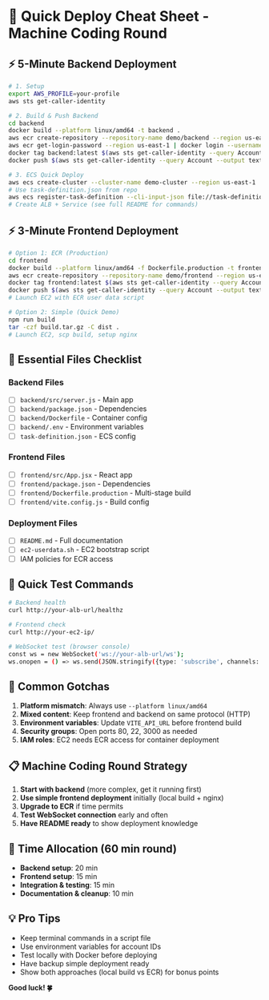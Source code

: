 # 🚀 Quick Deploy Cheat Sheet - Machine Coding Round

## ⚡ 5-Minute Backend Deployment

```bash
# 1. Setup
export AWS_PROFILE=your-profile
aws sts get-caller-identity

# 2. Build & Push Backend
cd backend
docker build --platform linux/amd64 -t backend .
aws ecr create-repository --repository-name demo/backend --region us-east-1
aws ecr get-login-password --region us-east-1 | docker login --username AWS --password-stdin $(aws sts get-caller-identity --query Account --output text).dkr.ecr.us-east-1.amazonaws.com
docker tag backend:latest $(aws sts get-caller-identity --query Account --output text).dkr.ecr.us-east-1.amazonaws.com/demo/backend:latest
docker push $(aws sts get-caller-identity --query Account --output text).dkr.ecr.us-east-1.amazonaws.com/demo/backend:latest

# 3. ECS Quick Deploy
aws ecs create-cluster --cluster-name demo-cluster --region us-east-1
# Use task-definition.json from repo
aws ecs register-task-definition --cli-input-json file://task-definition.json --region us-east-1
# Create ALB + Service (see full README for commands)
```

## ⚡ 3-Minute Frontend Deployment

```bash
# Option 1: ECR (Production)
cd frontend
docker build --platform linux/amd64 -f Dockerfile.production -t frontend .
aws ecr create-repository --repository-name demo/frontend --region us-east-1
docker tag frontend:latest $(aws sts get-caller-identity --query Account --output text).dkr.ecr.us-east-1.amazonaws.com/demo/frontend:latest
docker push $(aws sts get-caller-identity --query Account --output text).dkr.ecr.us-east-1.amazonaws.com/demo/frontend:latest
# Launch EC2 with ECR user data script

# Option 2: Simple (Quick Demo)
npm run build
tar -czf build.tar.gz -C dist .
# Launch EC2, scp build, setup nginx
```

## 🔧 Essential Files Checklist

### Backend Files

- [ ] `backend/src/server.js` - Main app
- [ ] `backend/package.json` - Dependencies
- [ ] `backend/Dockerfile` - Container config
- [ ] `backend/.env` - Environment variables
- [ ] `task-definition.json` - ECS config

### Frontend Files

- [ ] `frontend/src/App.jsx` - React app
- [ ] `frontend/package.json` - Dependencies
- [ ] `frontend/Dockerfile.production` - Multi-stage build
- [ ] `frontend/vite.config.js` - Build config

### Deployment Files

- [ ] `README.md` - Full documentation
- [ ] `ec2-userdata.sh` - EC2 bootstrap script
- [ ] IAM policies for ECR access

## 🧪 Quick Test Commands

```bash
# Backend health
curl http://your-alb-url/healthz

# Frontend check
curl http://your-ec2-ip/

# WebSocket test (browser console)
const ws = new WebSocket('ws://your-alb-url/ws');
ws.onopen = () => ws.send(JSON.stringify({type: 'subscribe', channels: ['test']}));
```

## 🚨 Common Gotchas

1. **Platform mismatch**: Always use `--platform linux/amd64`
2. **Mixed content**: Keep frontend and backend on same protocol (HTTP)
3. **Environment variables**: Update `VITE_API_URL` before frontend build
4. **Security groups**: Open ports 80, 22, 3000 as needed
5. **IAM roles**: EC2 needs ECR access for container deployment

## 📋 Machine Coding Round Strategy

1. **Start with backend** (more complex, get it running first)
2. **Use simple frontend deployment** initially (local build + nginx)
3. **Upgrade to ECR** if time permits
4. **Test WebSocket connection** early and often
5. **Have README ready** to show deployment knowledge

## 🎯 Time Allocation (60 min round)

- **Backend setup**: 20 min
- **Frontend setup**: 15 min
- **Integration & testing**: 15 min
- **Documentation & cleanup**: 10 min

## 💡 Pro Tips

- Keep terminal commands in a script file
- Use environment variables for account IDs
- Test locally with Docker before deploying
- Have backup simple deployment ready
- Show both approaches (local build vs ECR) for bonus points

**Good luck! 🍀**
